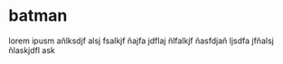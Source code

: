 # batman
lorem ipusm añlksdjf alsj fsalkjf ñajfa jdflaj ñlfalkjf ñasfdjañ ljsdfa jfñalsj ñlaskjdfl ask
